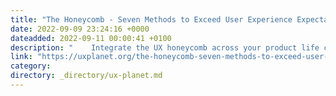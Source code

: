 ```yaml
---
title: "The Honeycomb - Seven Methods to Exceed User Experience Expectations"
date: 2022-09-09 23:24:16 +0000
dateadded: 2022-09-11 00:00:41 +0100
description: "    Integrate the UX honeycomb across your product life cycle to clarify and optimize, whether for go-to-market or refinements.  Continue reading on UX Planet »  "
link: "https://uxplanet.org/the-honeycomb-seven-methods-to-exceed-user-experience-expectations-d7f79a930526?source=rss----819cc2aaeee0---4"
category:
directory: _directory/ux-planet.md
---
```

